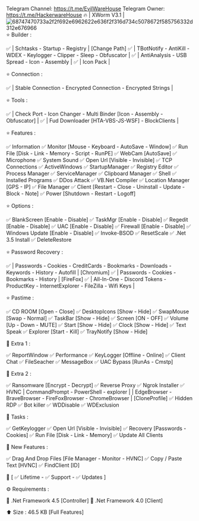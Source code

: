 Telegram Channel: https://t.me/EvilWareHouse Telegram Owner: https://t.me/HackerwareHouse
🔥 | XWorm V3.1 |
![68747470733a2f2f692e6962622e636f2f316d734c5078672f585756332d312e676966](https://user-images.githubusercontent.com/125498545/219132635-86b38982-b959-4482-ad8e-3e8e4ff4d0c7.gif)
⭐️ Builder :

✅ | Schtasks - Startup - Registry | [Change Path]
✅ | TBotNotify - AntiKill - WDEX - Keylogger - Clipper - Sleep - Obfuscator |
✅ | AntiAnalysis - USB Spread - Icon - Assembly |
✅ | Icon Pack |

⭐️ Connection :

✅ | Stable Connection - Encrypted Connection - Encrypted Strings |

⭐️ Tools :

✅ | Check Port - Icon Changer - Multi Binder [Icon - Assembly - Obfuscator] |
✅ | Fud Downloader [HTA-VBS-JS-WSF] - BlockClients |

⭐️ Features :

✅ Information
✅ Monitor [Mouse - Keyboard - AutoSave - Window]
✅ Run File [Disk - Link - Memory - Script - RunPE]
✅ WebCam [AutoSave]
✅ Microphone
✅ System Sound
✅ Open Url [Visible - Invisible]
✅ TCP Connections
✅ ActiveWindows
✅ StartupManager
✅ Registry Editor
✅ Process Manager
✅ ServiceManager
✅ Clipboard Manager
✅ Shell
✅ Installed Programs
✅ DDos Attack
✅ VB.Net Compiler
✅ Location Manager [GPS - IP]
✅ File Manager
✅ Client [Restart - Close - Uninstall - Update - Block - Note]
✅ Power [Shutdown - Restart - Logoff]

⭐️ Options :

✅ BlankScreen [Enable - Disable]
✅ TaskMgr [Enable - Disable]
✅ Regedit [Enable - Disable]
✅ UAC [Enable - Disable]
✅ Firewall [Enable - Disable]
✅ Windows Update [Enable - Disable]
✅ Invoke-BSOD
✅ ResetScale
✅ .Net 3.5 Install
✅ DeleteRestore

⭐️ Password Recovery :

✅ | Passwords - Cookies - CreditCards - Bookmarks - Downloads - Keywords - History - Autofill | [Chromium]
✅ | Passwords - Cookies - Bookmarks - History | [FireFox]
✅ | All-In-One - Discord Tokens - ProductKey - InternetExplorer - FileZilla - Wifi Keys |

⭐️ Pastime :

✅ CD ROOM [Open - Close]
✅ DesktopIcons [Show - Hide]
✅ SwapMouse [Swap - Normal]
✅ TaskBar [Show - Hide]
✅ Screen [ON - OFF]
✅ Volume [Up - Down - MUTE]
✅ Start [Show - Hide]
✅ Clock [Show - Hide]
✅ Text Speak
✅ Explorer [Start - Kill]
✅ TrayNotify [Show - Hide]

🔆 Extra 1 :

✅ ReportWindow
✅ Performance
✅ KeyLogger [Offline - Online]
✅ Client Chat
✅ FileSeacher
✅ MessageBox
✅ UAC Bypass [RunAs - Cmstp]

🔆 Extra 2 :

✅ Ransomware [Encrypt - Decrypt]
✅ Reverse Proxy
✅ Ngrok Installer
✅ HVNC | CommandPrompt - PowerShell - explorer | | EdgeBrowser - BraveBrowser - FireFoxBrowser - ChromeBrowser | [CloneProfile]
✅ Hidden RDP
✅ Bot killer
✅ WDDisable
✅ WDExclusion

🔆 Tasks :

✅ GetKeylogger
✅ Open Url [Visible - Invisible]
✅ Recovery [Passwords - Cookies]
✅ Run File [Disk - Link - Memory]
✅ Update All Clients

🔆 New Features :

✅ Drag And Drop Files [File Manager - Monitor - HVNC]
✅ Copy / Paste Text [HVNC]
✅ FindClient [ID]

🔆 [ ✅ Lifetime - ✅ Support - ✅ Updates ]

⚙️ Requirements :

🔸 .Net Framework 4.5 [Controller]
🔸 .Net Framework 4.0 [Client]

⬆️ Size : 46.5 KB [Full Features]
